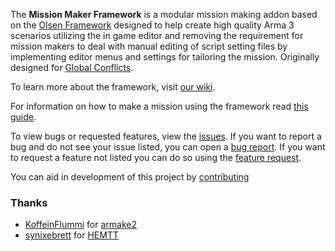 The **Mission Maker Framework** is a modular mission making addon based on the [Olsen Framework](https://github.com/dklollol/Olsen-Framework-Arma-3) designed to help create high quality Arma 3 scenarios utilizing the in game editor and removing the requirement for mission makers to deal with manual editing of script setting files by implementing editor menus and settings for tailoring the mission. Originally designed for [Global Conflicts](https://globalconflicts.net/).

To learn more about the framework, visit [our wiki]().

For information on how to make a mission using the framework read [this guide]().

To view bugs or requested features, view the [issues](https://github.com/PiZZAD0X/MMFW/issues). If you want to report a bug and do not see your issue listed, you can open a [bug report](https://github.com/PiZZAD0X/MMFW/issues/new?assignees=&labels=&template=bug_report.md&title=). If you want to request a feature not listed you can do so using the [feature request](https://github.com/PiZZAD0X/MMFW/issues/new?assignees=&labels=&template=feature_request.md&title=).

You can aid in development of this project by [contributing]()

### Thanks

- [KoffeinFlummi](https://github.com/KoffeinFlummi) for [armake2](https://github.com/KoffeinFlummi/armake2)
- [synixebrett](https://github.com/synixebrett) for [HEMTT](https://github.com/synixebrett/HEMTT)
